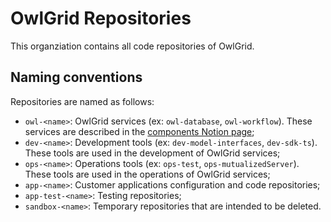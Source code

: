 # OwlGrid Repositories

This organziation contains all code repositories of OwlGrid.

## Naming conventions

Repositories are named as follows:

* `owl-<name>`: OwlGrid services (ex: `owl-database`, `owl-workflow`). These services are described in the [components Notion page](https://www.notion.so/creastel/Components-9ec5646b1cf74a13839b7a8c83dd3e9a?pvs=4);
* `dev-<name>`: Development tools (ex: `dev-model-interfaces`, `dev-sdk-ts`). These tools are used in the development of OwlGrid services;
* `ops-<name>`: Operations tools (ex: `ops-test`, `ops-mutualizedServer`). These tools are used in the operations of OwlGrid services;
* `app-<name>`: Customer applications configuration and code repositories;
* `app-test-<name>`: Testing repositories;
* `sandbox-<name>`: Temporary repositories that are intended to be deleted.
